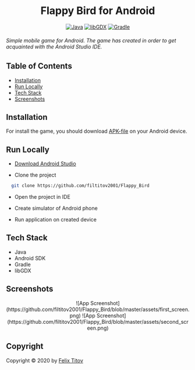 
<h1 align="center"> Flappy Bird for Android </h1>


<div align="center">

[![Java](https://img.shields.io/badge/Java-17-yellow)](https://www.java.com/)
[![libGDX](https://img.shields.io/badge/libGDX-1.9.12-red)](https://libgdx.com)
[![Gradle](https://img.shields.io/badge/Gradle-6.7-%2302303A)](https://gradle.org)

 </div>
  
###### Simple mobile game for Android. The game has created in order to get acquainted with the Android Studio IDE.


  
## Table of Contents

 - [Installation](#installation)
 - [Run Locally](#run-locally)
 - [Tech Stack](#tech-stack)
 - [Screenshots](#screenshots)

  
## Installation

For install the game, you should download [APK-file](https://github.com/filtitov2001/Flappy_Bird/blob/master/android/android-debug.apk) on your Android device.

## Run Locally

- [Download Android Studio](https://developer.android.com/studio)

- Clone the project

```bash
  git clone https://github.com/filtitov2001/Flappy_Bird
```

- Open the project in IDE

- Create simulator of Android phone

- Run application on created device

  
## Tech Stack

* Java
* Android SDK
* Gradle
* libGDX

  
## Screenshots

<div align="center">
![App Screenshot](https://github.com/filtitov2001/Flappy_Bird/blob/master/assets/first_screen.png)
![App Screenshot](https://github.com/filtitov2001/Flappy_Bird/blob/master/assets/second_screen.png)

 </div>
 
 ## Copyright

Copyright © 2020 by [Felix Titov](https://github.com/filtitov2001)
